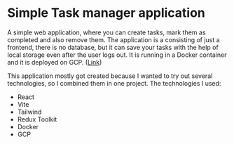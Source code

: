 # Simple Task manager application

A simple web application, where you can create tasks, mark them as completed and also remove them. The application is a consisting of just a frontend, there is no database, but it can save your tasks with the help of local storage even after the user logs out. It is running in a Docker container and it is deployed on GCP. ([Link](https://task-manager-26qgsko6hq-lz.a.run.app/login))

This application mostly got created because I wanted to try out several technologies, so I combined them in one project. The technologies I used:

- React
- Vite
- Tailwind
- Redux Toolkit
- Docker
- GCP


